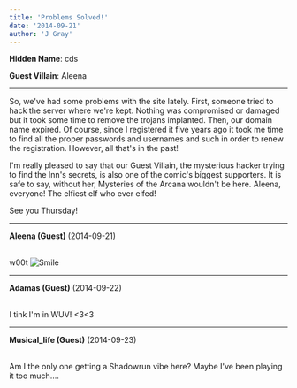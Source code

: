 ```yaml
---
title: 'Problems Solved!'
date: '2014-09-21'
author: 'J Gray'
---
```


<p><strong>Hidden Name</strong>: cds</p><p><strong>Guest Villain</strong>: Aleena</p><hr><p>So, we've had some problems with the site lately. First, someone tried to hack the server where we're kept. Nothing was compromised or damaged but it took some time to remove the trojans implanted. Then, our domain name expired. Of course, since I registered it five years ago it took me time to find all the proper passwords and usernames and such in order to renew the registration. However, all that's in the past!</p><p>I'm really pleased to say that our Guest Villain, the mysterious hacker trying to find the Inn's secrets, is also one of the comic's biggest supporters. It is safe to say, without her, Mysteries of the Arcana wouldn't be here. Aleena, everyone! The elfiest elf who ever elfed!</p><p>See you Thursday!</p>

---
**Aleena (Guest)** (2014-09-21)

<br> w00t <img src="//smilies/smile.gif" alt="Smile" border="0">

---
**Adamas (Guest)** (2014-09-22)

<br> I tink I'm in WUV! &lt;3&lt;3<br>

---
**Musical_life (Guest)** (2014-09-23)

<br> Am I the only one getting a Shadowrun vibe here? Maybe I've been playing it too much....

